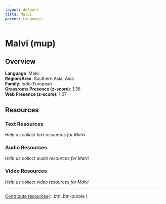 ```yaml
---
layout: default
title: Malvi
parent: Languages
---
```


# Malvi (mup)

## Overview

**Language**: Malvi  
**Region/Area**: Southern Asia, Asia  
**Family**: Indo-European  
**Grassroots Presence (z-score)**: 1.35  
**Web Presence (z-score)**: 1.07  

## Resources

### Text Resources
*Help us collect text resources for Malvi*

### Audio Resources
*Help us collect audio resources for Malvi*

### Video Resources
*Help us collect video resources for Malvi*

---

[Contribute resources](https://forms.office.com/e/1SfLJx3u1r){: .btn .btn-purple }
